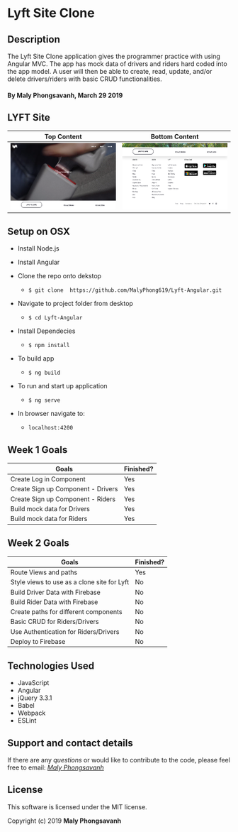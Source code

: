 # Lyft Site Clone

## Description

The Lyft Site Clone application gives the programmer practice with using Angular MVC. The app has mock data of drivers and riders hard coded into the app model. A user will then be able to create, read, update, and/or delete drivers/riders with basic CRUD functionalities.


#### By Maly Phongsavanh, March 29 2019

## LYFT Site

Top Content | Bottom Content
----------|----------|
<img src="READMEimages/top-half.png" height="150px"> |<img src="READMEimages/bottom-half.png" height="150px">



## Setup on OSX

* Install Node.js
* Install Angular

* Clone the repo onto dekstop
  * `$ git clone  https://github.com/MalyPhong619/Lyft-Angular.git`

* Navigate to project folder from desktop
  * `$ cd Lyft-Angular`

* Install Dependecies
  * `$ npm install`

* To build app
  * `$ ng build`

* To run and start up application
  * `$ ng serve`

* In browser navigate to:
  * `localhost:4200`

## Week 1 Goals

Goals | Finished?
----------|----------|
Create Log in Component | Yes
Create Sign up Component - Drivers | Yes
Create Sign up Component - Riders | Yes
Build mock data for Drivers | Yes
Build mock data for Riders | Yes


## Week 2 Goals

Goals | Finished?
----------|----------|
Route Views and paths | Yes
Style views to use as a clone site for Lyft | No
Build Driver Data with Firebase | No
Build Rider Data with Firebase | No
Create paths for different components | No
Basic CRUD for Riders/Drivers | No
Use Authentication for Riders/Drivers | No
Deploy to Firebase | No


## Technologies Used

* JavaScript
* Angular
* jQuery 3.3.1
* Babel
* Webpack
* ESLint

## Support and contact details

If there are any _questions_ or would like to contribute to the code, please feel free to email: _[Maly Phongsavanh](mailto:phongsavanh619@icloud.com)_

## License

This software is licensed under the MIT license.

Copyright (c) 2019 **Maly Phongsavanh**
